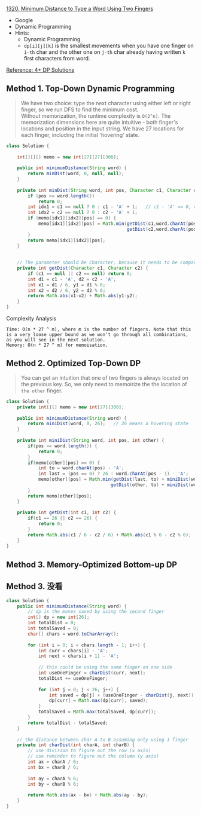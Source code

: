 [1320. Minimum Distance to Type a Word Using Two Fingers](https://leetcode.com/problems/minimum-distance-to-type-a-word-using-two-fingers/)

* Google
* Dynamic Programming
* Hints:
    * Dynamic Programming
    * `dp[i][j][k]` is the smallest movements when you have one finger on `i-th` char and the other one on `j-th` char already having written `k` first characters from word.


[Reference: 4+ DP Solutions](https://leetcode.com/problems/minimum-distance-to-type-a-word-using-two-fingers/discuss/477659/4%2B-DP-Solutions)

## Method 1. Top-Down Dynamic Programming
> We have two choice: type the next character using either left or right finger, so we run DFS to find the minimum cost.        
> Without memorization, the runtime complexity is `O(2^n)`. The memorization dimensions here are quite intuitive - both finger's locations and position in the input string.
>We have 27 locations for each finger, including the initial 'hovering' state.
```java 
class Solution {
    
    int[][][] memo = new int[27][27][300];
    
    public int minimumDistance(String word) {
        return minDist(word, 0, null, null);
    }
    
    private int minDist(String word, int pos, Character c1, Character c2) {
        if (pos >= word.length())
            return 0;
        int idx1 = c1 == null ? 0 : c1 - 'A' + 1;   // c1 - 'A' == 0, which is the index of hovering state
        int idx2 = c2 == null ? 0 : c2 - 'A' + 1;
        if (memo[idx1][idx2][pos] == 0) {
            memo[idx1][idx2][pos] = Math.min(getDist(c1,word.charAt(pos)) + minDist(word,pos+1,word.charAt(pos),c2),
                                             getDist(c2,word.charAt(pos)) + minDist(word,pos+1,c1,word.charAt(pos)));
        }
        return memo[idx1][idx2][pos];
    }
    
    
    // The parameter should be Character, because it needs to be compared with null.
    private int getDist(Character c1, Character c2) {
        if (c1 == null || c2 == null) return 0;
        int d1 = c1 - 'A', d2 = c2 - 'A';
        int x1 = d1 / 6, y1 = d1 % 6;
        int x2 = d2 / 6, y2 = d2 % 6;
        return Math.abs(x1-x2) + Math.abs(y1-y2);
    }
}
```
Complexity Analysis

    Time: O(n * 27 ^ m), where m is the number of fingers. Note that this is a very loose upper bound as we won't go through all combinations, as you will see in the next solution.
    Memory: O(n * 27 ^ m) for memoisation.


## Method 2. Optimized Top-Down DP
> You can get an intuition that one of two fingers is always located on the previous key. So, we only need to memoirize the the location of `the other` finger.
```java 
class Solution {
    private int[][] memo = new int[27][300];
    
    public int minimumDistance(String word) {
        return miniDist(word, 0, 26);   // 26 means a hovering state
    }
    
    private int miniDist(String word, int pos, int other) {
        if(pos >= word.length()) {
            return 0;
        }
        if(memo[other][pos] == 0) {
            int to = word.charAt(pos) - 'A';
            int last = (pos == 0) ? 26 : word.charAt(pos - 1) - 'A';
            memo[other][pos] = Math.min(getDist(last, to) + miniDist(word, pos+1, other),
                                       getDist(other, to) + miniDist(word, pos+1, last));
        }
        return memo[other][pos];
    }
    
    private int getDist(int c1, int c2) {
        if(c1 == 26 || c2 == 26) {
            return 0;
        }
        return Math.abs(c1 / 6 - c2 / 6) + Math.abs(c1 % 6 - c2 % 6);
    }
}
```


## Method 3. Memory-Optimized Bottom-up DP


## Method 3. 没看
```java 
class Solution {
    public int minimumDistance(String word) {
        // dp is the moves saved by using the second finger
        int[] dp = new int[26];
        int totalDist = 0;
        int totalSaved = 0;
        char[] chars = word.toCharArray();
        
        for (int i = 0; i < chars.length - 1; i++) {
            int curr = chars[i] - 'A';
            int next = chars[i + 1] - 'A';
            
            // this could be using the same finger on one side
            int useOneFinger = charDist(curr, next);
            totalDist += useOneFinger;
            
            for (int j = 0; j < 26; j++) {
                int saved = dp[j] + (useOneFinger - charDist(j, next));
                dp[curr] = Math.max(dp[curr], saved);
            }
            totalSaved = Math.max(totalSaved, dp[curr]);
        }
        return totalDist - totalSaved;
    }
    
    // the distance between char A to B assuming only using 1 finger
    private int charDist(int charA, int charB) {
        // use division to figure out the row (x axis)
        // use reminder to figure out the column (y axis)
        int ax = charA / 6;
        int bx = charB / 6;
        
        int ay = charA % 6;
        int by = charB % 6;
        
        return Math.abs(ax - bx) + Math.abs(ay - by);
    }
}
```

